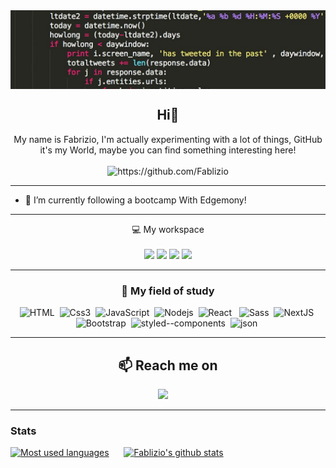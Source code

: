 <div align="center"><img src="code.jpg" alt="banner" align="center"> </div>

<h2 align="center">Hi👋</h2>

<p align="center">
My name is Fabrizio, I'm actually experimenting with a lot of things, GitHub it's my World, maybe you can find something interesting here!
<br> <br>
<img src="https://komarev.com/ghpvc/?username=Fablizio" alt="https://github.com/Fablizio" />
</p>

<hr>
    
- 🌱 I’m currently following a bootcamp With Edgemony!

<hr>

<p align='center'>
  💻 My workspace<br/><br/>
  <img src="https://img.shields.io/badge/windows-%230078D6.svg?&style=for-the-badge&logo=windows&logoColor=white" />
  <img src="https://img.shields.io/badge/intel-core%20i7-%230071C5.svg?&style=for-the-badge&logo=intel&logoColor=white" />
  <img src="https://img.shields.io/badge/RAM-16GB-%230071C5.svg?&style=for-the-badge&logoColor=white" />
  <img src="https://img.shields.io/badge/nvidia-geforce_rtx%202070_super-%2376B900.svg?&style=for-the-badge&logo=nvidia&logoColor=white" />
</p>

<hr>

<h3 align="center">📍 My field of study</h3>
<p align="center">
    <img alt="HTML" src="https://img.shields.io/badge/HTML-E34F26?logo=html5&logoColor=white&style=for-the-badge" />&nbsp;
    <img alt="Css3" src="https://img.shields.io/badge/CSS3-1572B6?style=for-the-badge&logo=css3&logoColor=white" />&nbsp;
    <img alt="JavaScript" src="https://img.shields.io/badge/JavaScript-F7DF1E?logo=javascript&logoColor=white&style=for-the-badge" />&nbsp;
    <img alt="Nodejs" src="https://img.shields.io/badge/node.js%20-%2343853D.svg?&style=for-the-badge&logo=node.js&logoColor=white" />&nbsp;
    <img alt="React" src="https://img.shields.io/badge/React-61DAFB?logo=react&logoColor=white&style=for-the-badge" />  &nbsp;
    <img alt="Sass" src="https://img.shields.io/badge/Sass-CC6699?logo=sass&logoColor=white&style=for-the-badge" />&nbsp;
    <img alt="NextJS" src="https://img.shields.io/badge/Next.js-000000?slogo=nextdotjs&logoColor=white&style=for-the-badge" />&nbsp;
    <img alt="Bootstrap" src="https://img.shields.io/badge/Bootstrap-563D7C?style=for-the-badge&logo=bootstrap&logoColor=white" />&nbsp;
    <img alt="styled--components" src="https://img.shields.io/badge/styled--components-DB7093?style=for-the-badge&logo=styled-components&logoColor=white" />&nbsp;
    <img alt="json" src="https://img.shields.io/badge/json-5E5C5C?style=for-the-badge&logo=json&logoColor=white" />&nbsp;
</p>

<hr>

<h2  align="center">📫 Reach me on</h2>
<p align="center">
    <a target="_blank"href="www.linkedin.com/in/fabrizio-cottone-developer"><img src="https://img.shields.io/badge/linkedin-%230077B5.svg?&style=for-the-badge&logo=linkedin&logoColor=white" /></a>&nbsp;&nbsp;&nbsp;&nbsp;
   
</p>

<hr>

### Stats
[![Most used languages](https://github-readme-stats.vercel.app/api/top-langs/?username=Voldrak&theme=blue-green&layout=compact)](https://github.com/Fablizio/github-readme-stats)&nbsp;&nbsp;&nbsp;&nbsp;&nbsp;
[![Fablizio's github stats](https://github-readme-stats.vercel.app/api?username=Fablizio&theme=blue-green&show_icons=true)](https://github.com/Voldrak/github-readme-stats)&nbsp;&nbsp;&nbsp;&nbsp;&nbsp;